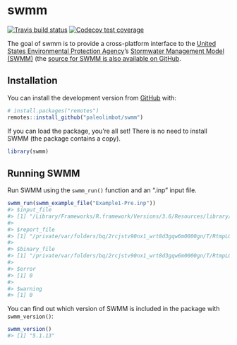 
<!-- README.md is generated from README.Rmd. Please edit that file -->

# swmm

<!-- badges: start -->

[![Travis build
status](https://travis-ci.org/paleolimbot/swmm.svg?branch=master)](https://travis-ci.org/paleolimbot/swmm)
[![Codecov test
coverage](https://codecov.io/gh/paleolimbot/swmm/branch/master/graph/badge.svg)](https://codecov.io/gh/paleolimbot/swmm?branch=master)
<!-- badges: end -->

The goal of swmm is to provide a cross-platform interface to the [United
States Environmental Protection Agency](https://www.epa.gov/)’s
[Stormwater Management Model
(SWMM)](https://www.epa.gov/water-research/storm-water-management-model-swmm)
(the [source for SWMM is also available on
GitHub](https://github.com/USEPA/Stormwater-Management-Model).

## Installation

You can install the development version from
[GitHub](https://github.com/) with:

``` r
# install.packages("remotes")
remotes::install_github("paleolimbot/swmm")
```

If you can load the package, you’re all set\! There is no need to
install SWMM (the package contains a copy).

``` r
library(swmm)
```

## Running SWMM

Run SWMM using the `swmm_run()` function and an “.inp” input file.

``` r
swmm_run(swmm_example_file("Example1-Pre.inp"))
#> $input_file
#> [1] "/Library/Frameworks/R.framework/Versions/3.6/Resources/library/swmm/swmm_examples/Example1-Pre.inp"
#> 
#> $report_file
#> [1] "/private/var/folders/bq/2rcjstv90nx1_wrt8d3gqw6m0000gn/T/RtmpLGojRB/fileed6577a0e819.rpt"
#> 
#> $binary_file
#> [1] "/private/var/folders/bq/2rcjstv90nx1_wrt8d3gqw6m0000gn/T/RtmpLGojRB/fileed6564e5feaa.out"
#> 
#> $error
#> [1] 0
#> 
#> $warning
#> [1] 0
```

You can find out which version of SWMM is included in the package with
`swmm_version()`:

``` r
swmm_version()
#> [1] "5.1.13"
```
